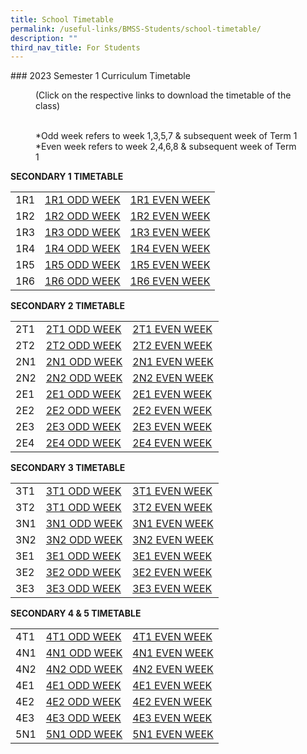 ```yaml
---
title: School Timetable
permalink: /useful-links/BMSS-Students/school-timetable/
description: ""
third_nav_title: For Students
---
```

[](/files/4E2%20ODD%20WEEK.pdf)### 2023 Semester 1 Curriculum Timetable  

<figure> (Click on the respective links to download the timetable of the class)<br><br>

*Odd week refers to week 1,3,5,7 & subsequent week of Term 1  <br>
*Even week refers to week 2,4,6,8 & subsequent week of Term 1 </figure>

**SECONDARY 1 TIMETABLE**

|  |  |  |
|---|---|---|
| 1R1 | [1R1 ODD WEEK]([](/files/1R1%20ODD%20WEEK.pdf)) | [1R1 EVEN WEEK]([](/files/1R1%20EVEN%20WEEK.pdf))|
| 1R2 | [1R2 ODD WEEK]([](/files/1R2%20ODD%20WEEK.pdf)) | [1R2 EVEN WEEK]([](/files/1R2%20EVEN%20WEEK.pdf)) |
| 1R3 | [1R3 ODD WEEK]([](/files/1R3%20ODD%20WEEK.pdf)) | [1R3 EVEN WEEK]([](/files/1R3%20EVEN%20WEEK.pdf)) |
| 1R4 | [1R4 ODD WEEK]([](/files/1R4%20ODD%20WEEK.pdf)) | [1R4 EVEN WEEK]([](/files/1R4%20EVEN%20WEEK.pdf)) |
| 1R5 | [1R5 ODD WEEK]([](/files/1R5%20ODD%20WEEK.pdf)) | [1R5 EVEN WEEK]([](/files/1R5%20EVEN%20WEEK.pdf)) |
| 1R6 | [1R6 ODD WEEK]([](/files/1R6%20ODD%20WEEK.pdf)) | [1R6 EVEN WEEK]([](/files/1R6%20EVEN%20WEEK.pdf)) |


**SECONDARY 2 TIMETABLE**

|  |  |  |
|---|---|---|
| 2T1 | [2T1 ODD WEEK]([](/files/2T1%20ODD%20WEEK.pdf)) | [2T1 EVEN WEEK]([](/files/2T1%20EVEN%20WEEK.pdf)) |
| 2T2 | [2T2 ODD WEEK]([](/files/2T2%20ODD%20WEEK.pdf)) | [2T2 EVEN WEEK]([](/files/2T2%20EVEN%20WEEK.pdf)) |
| 2N1 | [2N1 ODD WEEK]([](/files/2N1%20ODD%20WEEK.pdf)) | [2N1 EVEN WEEK]([](/files/2N1%20EVEN%20WEEK.pdf)) |
| 2N2 | [2N2 ODD WEEK]([](/files/2N2%20ODD%20WEEK.pdf)) | [2N2 EVEN WEEK]([](/files/2N2%20ODD%20WEEK.pdf)) |
| 2E1 | [2E1 ODD WEEK]([](/files/2E1%20ODD%20WEEK.pdf)) | [2E1 EVEN WEEK]([](/files/2E1%20EVEN%20WEEK.pdf)) |
| 2E2 | [2E2 ODD WEEK]([](/files/2E2%20ODD%20WEEK.pdf)) | [2E2 EVEN WEEK]([](/files/2E2%20EVEN%20WEEK.pdf)) |
| 2E3 | [2E3 ODD WEEK]([](/files/2E3%20ODD%20WEEK.pdf)) | [2E3 EVEN WEEK]([](/files/2E3%20EVEN%20WEEK.pdf)) |
| 2E4 | [2E4 ODD WEEK]([](/files/2E4%20ODD%20WEEK.pdf)) | [2E4 EVEN WEEK]([](/files/2E4%20EVEN%20WEEK.pdf)) |

**SECONDARY 3 TIMETABLE**

|  |  |  |
|---|---|---|
| 3T1 | [3T1 ODD WEEK]([](/files/3T1%20ODD%20WEEK.pdf)) | [3T1 EVEN WEEK]([](/files/3T1%20EVEN%20WEEK.pdf)) |
| 3T2 | [3T1 ODD WEEK]([](/files/3T2%20ODD%20WEEK.pdf)) | [3T2 EVEN WEEK]([](/files/3T2%20EVEN%20WEEK.pdf)) |
| 3N1 | [3N1 ODD WEEK]([](/files/3N1%20ODD%20WEEK.pdf)) | [3N1 EVEN WEEK]([](/files/3N1%20EVEN%20WEEK.pdf)) |
| 3N2 | [3N2 ODD WEEK]([](/files/3N2%20ODD%20WEEK.pdf)) | [3N2 EVEN WEEK]([](/files/3N2%20EVEN%20WEEK.pdf)) |
| 3E1 | [3E1 ODD WEEK]([](/files/3E1%20ODD%20WEEK.pdf)) | [3E1 EVEN WEEK]([](/files/3E1%20EVEN%20WEEK.pdf)) |
| 3E2 | [3E2 ODD WEEK]([](/files/3E2%20ODD%20WEEK.pdf)) | [3E2 EVEN WEEK]([](/files/3E2%20EVEN%20WEEK.pdf)) |
| 3E3 | [3E3 ODD WEEK]([](/files/3E3%20ODD%20WEEK.pdf)) | [3E3 EVEN WEEK]([](/files/3E3%20EVEN%20WEEK.pdf)) |

**SECONDARY 4 & 5 TIMETABLE**

|  |  |  |
|---|---|---|
| 4T1 | [4T1 ODD WEEK]([](/files/4T1%20ODD%20WEEK.pdf)) | [4T1 EVEN WEEK]([](/files/4T1%20EVEN%20WEEK.pdf)) |
| 4N1 | [4N1 ODD WEEK]([](/files/4N1%20ODD%20WEEK.pdf)) | [4N1 EVEN WEEK]([](/files/4N1%20EVEN%20WEEK.pdf)) |
| 4N2 | [4N2 ODD WEEK]([](/files/4N2%20ODD%20WEEK.pdf)) | [4N2 EVEN WEEK]([](/files/4N2%20EVEN%20WEEK.pdf)) |
| 4E1 | [4E1 ODD WEEK]([](/files/4E1%20ODD%20WEEK.pdf)) | [4E1 EVEN WEEK]([](/files/4E1%20EVEN%20WEEK.pdf)) |
| 4E2 | [4E2 ODD WEEK]([](/files/4E2%20ODD%20WEEK.pdf)) | [4E2 EVEN WEEK]([](/files/4E2%20EVEN%20WEEK.pdf)) |
| 4E3 | [4E3 ODD WEEK]([](/files/4E3%20ODD%20WEEK.pdf)) | [4E3 EVEN WEEK]([](/files/4E3%20EVEN%20WEEK.pdf)) |
| 5N1 | [5N1 ODD WEEK]([](/files/5N1%20ODD%20WEEK.pdf)) | [5N1 EVEN WEEK]([](/files/5N1%20EVEN%20WEEK.pdf)) |
